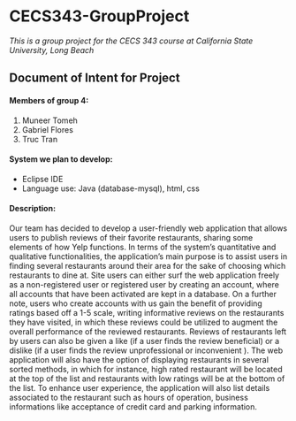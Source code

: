# CECS343-GroupProject
*This is a group project for the CECS 343 course at California State University, Long Beach*

## Document of Intent for Project
#### Members of group 4:
1. Muneer Tomeh
2. Gabriel Flores
3. Truc Tran

#### System we plan to develop:
* Eclipse IDE
* Language use: Java (database-mysql), html, css 

#### Description:
Our team has decided to develop a user-friendly web application that allows users to publish reviews of their favorite restaurants, sharing some elements of how Yelp functions. In terms of the system’s quantitative and qualitative functionalities, the application’s main purpose is to assist users in finding several restaurants around their area for the sake of choosing which restaurants to dine at. Site users can either surf the web application freely as a non-registered user or registered user by creating an account, where all accounts that have been activated are kept in a database.
 On a further note, users who create accounts with us gain the benefit of providing ratings based off a 1-5 scale, writing informative reviews on the restaurants they have visited, in which these reviews could be utilized to augment the overall performance of the reviewed restaurants. Reviews of restaurants left by users can also be given a like (if a user finds the review beneficial) or a dislike (if a user finds the review unprofessional or inconvenient ). The web application will also have the option of displaying restaurants in several sorted methods, in which for instance, high rated restaurant will be located at the top of the list and restaurants with low ratings will be at the bottom of the list.  To enhance user experience, the application will also list details associated to the restaurant such as hours of operation, business informations like acceptance of credit card and parking information. 
